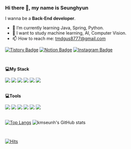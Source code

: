 ### Hi there 👋, my name is Seunghyun <br>
I wanna be a <b>Back-End developer</b>.

- 🌱 I’m currently learning Java, Spring, Python.
- 💭 I want to study machine learning, AI, Computer Vision.
- 📫 How to reach me: tmdgus8777@gmail.com

[![Tistory Badge](https://img.shields.io/badge/Tistory-323232?style=flat-square&logo=Tistory&logoColor=white&link=https://c11oud.tistory.com)](https://c11oud.tistory.com) [![Notion Badge](https://img.shields.io/badge/Notion-FFFFFF?style=flat-square&logo=Notion&logoColor=black&link=https://kmseunh.notion.site/4018d6d3868248b0a6fa19620edcecff)](https://kmseunh.notion.site/4018d6d3868248b0a6fa19620edcecff) [![Instagram Badge](https://img.shields.io/badge/Instagram-E4405F?style=flat-square&logo=Instagram&logoColor=white&link=https://www.instagram.com/kmseunh/)](https://www.instagram.com/kmseunh/)

<br>

**💻My Stack**  

<div>
<img src="https://img.shields.io/badge/Java-E02D1D?style=for-the-badge&logo=Java&logoColor=white">
<img src="https://img.shields.io/badge/Python-3776AB?style=for-the-badge&logo=Python&logoColor=white">
<img src="https://img.shields.io/badge/Spring-6DB33F?style=for-the-badge&logo=Spring&logoColor=white">
<img src="https://img.shields.io/badge/Django-092E20?style=for-the-badge&logo=Django&logoColor=white">
<img src="https://img.shields.io/badge/MySQL-4479A1?style=for-the-badge&logo=MySQL&logoColor=white">
<img src="https://img.shields.io/badge/OpenCV-5C3EE8?style=for-the-badge&logo=OpenCV&logoColor=white">
</div>

<br>

**💻Tools**

<div>
<img src="https://img.shields.io/badge/Eclipse-2C2255?style=for-the-badge&logo=Eclipse IDE&logoColor=white">
<img src="https://img.shields.io/badge/Visual Studio Code-007ACC?style=for-the-badge&logo=Visual Studio Code&logoColor=white">
<img src="https://img.shields.io/badge/Jupyter Notebook-F37626?style=for-the-badge&logo=Jupyter&logoColor=white">
<img src="https://img.shields.io/badge/GitHub-181717?style=for-the-badge&logo=GitHub&logoColor=white">
<img src="https://img.shields.io/badge/Git-F05032?style=for-the-badge&logo=Git&logoColor=white">
<img src="https://img.shields.io/badge/DBeaver-2E1B0D?style=for-the-badge&logo=DBeaver&logoColor=white">
</div>

<br>

[![Top Langs](https://github-readme-stats.vercel.app/api/top-langs/?username=kmseunh&layout=compact&theme=radical)](https://github.com/kmseunh/github-readme-stats) ![kmseunh's GitHub stats](https://github-readme-stats.vercel.app/api?username=kmseunh&show_icons=true&theme=radical)

<br>

[![Hits](https://hits.seeyoufarm.com/api/count/incr/badge.svg?url=https%3A%2F%2Fgithub.com%2FimseunghyunK&count_bg=%23CEB0BB&title_bg=%23555555&icon=&icon_color=%23E7E7E7&title=hits&edge_flat=false)](https://hits.seeyoufarm.com)
